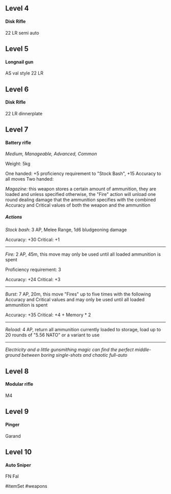 ## Level 4
#### Disk Rifle
22 LR semi auto

## Level 5
#### Longnail gun
AS val style 22 LR

## Level 6
#### Disk Rifle
22 LR dinnerplate

## Level 7
#### Battery rifle
*Medium, Manageable, Advanced, Common*

Weight: 5kg

One handed: +5 proficiency requirement to "Stock Bash", +15 Accuracy to all moves
Two handed:

*Magazine:* this weapon stores a certain amount of ammunition, they are loaded and unless specified otherwise, the "Fire" action will unload one round dealing damage that the ammunition specifies with the combined Accuracy and Critical values of both the weapon and the ammunition
##### Actions

*Stock bash:* 3 AP, Melee Range, 1d6 bludgeoning damage

Accuracy: +30
Critical: +1

---

*Fire:* 2 AP, 45m, this move may only be used until all loaded ammunition is spent

Proficiency requirement: 3

Accuracy: +24
Critical: +3

---

*Burst:* 7 AP, 20m, this move "Fires" up to five times with the following Accuracy and Critical values and may only be used until all loaded ammunition is spent

Accuracy: +35
Critical: +4 + Memory * 2

---

*Reload:* 4 AP, return all ammunition currently loaded to storage, load up to 20 rounds of "5.56 NATO" or a variant to use

---
*Electricity and a little gunsmithing magic can find the perfect middle-ground between boring single-shots and chaotic full-auto*

## Level 8
#### Modular rifle
M4

## Level 9
#### Pinger
Garand

## Level 10
#### Auto Sniper
FN Fal

#itemSet #weapons 